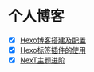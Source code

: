 # 个人博客

- [x] [Hexo博客搭建及配置][hexo]
- [x] [Hexo标签插件的使用][tags]
- [x] [NexT主题进阶][NexT]

[hexo]: https://wilenwu.github.io/posts/hexo/Hexo-setup&configuration.html
[tags]: https://wilenwu.github.io/posts/hexo/Hexo-tag-plugins.html
[NexT]: https://wilenwu.github.io/posts/hexo/theme-NexT-advanced.html

